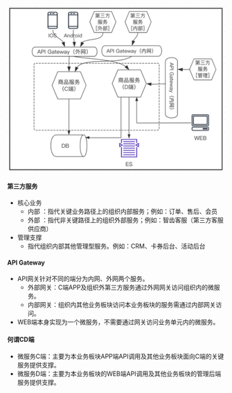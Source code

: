  

![CD模型-微服务面向不同端的设计思考](https://github.com/2020-GFJY/2020-GFJY.github.io/blob/master/_posts/images/CD%E6%A8%A1%E5%9E%8B.png)

  #### 第三方服务

- 核心业务
  - 内部 ：指代关键业务路径上的组织内部服务；例如：订单、售后、会员
  - 外部 ：指代非关键路径上的组织外部服务；例如：智齿客服（第三方客服供应商）
- 管理支撑
  - 指代组织内部其他管理型服务。例如：CRM、卡券后台、活动后台

#### API Gateway

- API网关针对不同的端分为内网、外网两个服务。
  - 外部网关：C端APP及组织外第三方服务通过外网网关访问组织内的微服务。
  - 内部网关：组织内其他业务板块访问本业务板块的服务需通过内部网关访问。
- WEB端本身实现为一个微服务，不需要通过网关访问业务单元内的微服务。

#### 何谓CD端

- 微服务C端：主要为本业务板块APP端API调用及其他业务板块面向C端的关键服务提供支撑。
- 微服务D端：主要为本业务板块的WEB端API调用及其他业务板块的管理后端服务提供支撑。

